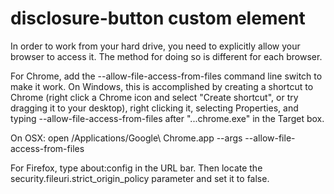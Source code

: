 disclosure-button custom element
================================

In order to work from your hard drive, you need to explicitly allow your browser to access it. The method for doing so is different for each browser.

For Chrome, add the --allow-file-access-from-files command line switch to make it work. On Windows, this is accomplished by creating a shortcut to Chrome (right click a Chrome icon and select "Create shortcut", or try dragging it to your desktop), right clicking it, selecting Properties, and typing --allow-file-access-from-files after "...chrome.exe" in the Target box.

On OSX: open /Applications/Google\ Chrome.app --args --allow-file-access-from-files

For Firefox, type about:config in the URL bar. Then locate the security.fileuri.strict_origin_policy parameter and set it to false.